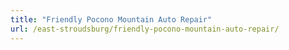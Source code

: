 ```yaml
---
title: "Friendly Pocono Mountain Auto Repair"
url: /east-stroudsburg/friendly-pocono-mountain-auto-repair/
---
```

